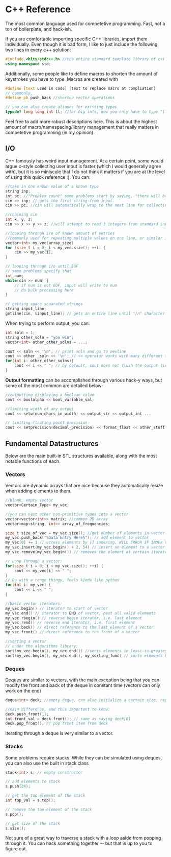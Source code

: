 # C++ Reference

The most common language used for competetive programming. Fast, not a ton of boilerplate, and hack-ish.

If you are comfortable importing specific C++ libraries, import them individually. Even though it is bad form, I like to just include the following two lines in every c++ solution:
```cpp
#include <bits/stdc++.h> //the entire standard template library of c++
using namespace std;
```

Additionally, some people like to define macros to shorten the amount of keystrokes you have to type. Macros are created with
```cpp
#define [text used in code] [text to replace macro at compliation]
// commonly,
#define pb push_back //shorten vector operations

// you can also create aliases for existing types
typedef long long int ll; //for big ints, now you only have to type "ll"!
``` 
Feel free to add more robust descriptions here. This is about the highest amount of macro/namespacing/library management that really matters in competetive programming (in my opinion).

## I/O
C++ famously has weird input management. At a certain point, some would argue c-style collecting user input is faster (which I would generally agree with), but it is so miniscule that I do not think it matters if you are at the level of using this quick reference :). 
You can:
```cpp
//take in one known value of a known type
string inp;
int pc; //"Problem count" some problems start by saying, "there will be *pc* test cases"
cin >> inp; // gets the first string from input.
cin >> pc; //cin will automatically wrap to the next line for collecting input

//chaining cin
int x, y, z;
cin >> x >> y >> z; //will attempt to read 3 integers from standard input

//looping through i/o of known amount of entries
//commonly used for repeating multiple values on one line, or similar input on multiple lines
vector<int> my_vec(array_size)
for (size_t i = 0; i < my_vec.size(); ++i) {
    cin >> my_vec[i];
}

// looping through i/o until EOF
// some problems specify that 
int num;
while(cin >> num) {
    // if num is not EOF, input will write to num
    // do bulk processing here
}

// getting space separated strings
string input_line;
getline(cin, &input_line); // gets an entire line until "/n" character delimits.
``` 

When trying to perform output, you can:
```cpp
int soln = 1;
string other_soln = "you win";
vector<int> other_other_solns = ...;

cout << soln << '\n'; // print soln and go to newline
cout << other _soln << '\n'; // << operator works with many different types
for(int i: other_other_solns){
    cout << i << " "; // by default, cout does not flush the output line.
}

```

**Output formatting** can be accomplished through various hack-y ways, but some of the most common are detailed below:
```cpp
//outputting displaying a boolean value
cout << boolalpha << bool_variable_val;

//limiting width of any output
cout << setw(num_chars_in_width) << output_str << output_int ...

// limiting floating point precision
cout << setprecision(decimal_precision) << format_float << other_stuff ...
```

## Fundamental Datastructures
Below are the main built-in STL structures available, along with the most notable functions of each.

### Vectors
Vectors are dynamic arrays that are nice because they automatically resize when adding elements to them.
```cpp
//blank, empty vector
vector<Certain_Type> my_vec;

//you can nest other non-primitive types into a vector
vector<vector<int>> matrix; //common 2D array
vector<map<string, int>> array_of_frequencies;

size_t size_of_vec = my_vec.size(); //get number of elements in vector
my_vec.push_back("%Data Entry Here%"); // add element to vector
my_vec[0] += 1 // access elements by [] indexing, WILL ERROR IF INDEX Out-of-bounds
my_vec.insert(my_vec.begin() + 2, 54) // insert an element to a vector. First argument is iterator to location to insert 
my_vec.remove(my_vec.begin()) // removes the element at certain iterator. this removes first item

// Loop Through a vector:
for(size_t i = 0; i < my_vec.size(); ++i) {
    cout << my_vec[i] << " ";
}
// Do with a range thingy, feels kinda like python
for(int i: my_vec) {
    cout << i << " ";
}

//basic vector iterators:
my_vec.begin() // iterator to start of vector
my_vec.end() // iterator to END of vector, past all valid elements
my_vec.rbegin() // reverse begin iterator, i.e. last element
my_vec.rend() // reverse end iterator, i.e. first element
my_vec.back() // direct reference to the last element of a vector
my_vec.front() // direct reference to the front of a vector

//sorting a vector
// under the algorithms library:
sort(my_vec.begin(), my_vec.end()) //sorts elements in least-to-greatest order
sort(my_vec.begin(), my_vec.end(), my_sorting_func) // sorts elements based on the my_sorting_func, something we implement
```

### Deques
Deques are similar to vectors, with the main exception being that you can modify the front and back of the deque in constant time 
(vectors can only work on the end)

```cpp
deque<int> deck; //empty deque, can also initialize a certain size, repeat vals, etc

//main difference, and thus important to know:
deck.push_front(1);
int front_val = deck.front(); // same as saying deck[0]
deck.pop_front(); // pop front item from deck

```
Iterating through a deque is very similar to a vector.

### Stacks
Some problems require stacks. While they can be simulated using deques, you can also use the built in stack class

```cpp
stack<int> s; // empty constructor

// add elements to stack
s.push(24);

// get the top element of the stack
int top_val = s.top();

// remove the top element of the stack
s.pop();

// get size of the stack
s.size();
```
Not sure of a great way to traverse a stack with a loop aside from popping through it. You can hack something together -- but that is up to you to figure out.


